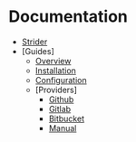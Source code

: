 # Documentation

- [Strider](introduction.md)
- [Guides]
  - [Overview](guides/platform-overview.md)
  - [Installation](guides/how-to-install.md)
  - [Configuration](guides/configuration.md)
  - [Providers]
    - [Github](guides/providers/github.md)
    - [Gitlab](guides/providers/gitlab.md)
    - [Bitbucket](guides/providers/bitbucket.md)
    - [Manual](guides/providers/manual.md)
